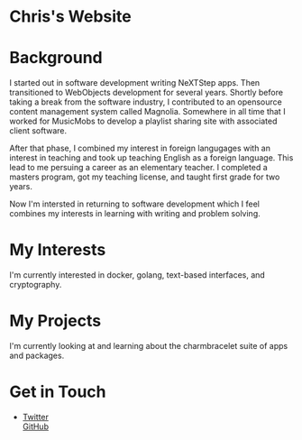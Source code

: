 # Chris's Website

# Background
I started out in software development writing NeXTStep apps.  Then transitioned to WebObjects development for several years.  Shortly before taking a break from the software industry, I contributed to an opensource content management system called Magnolia.  Somewhere in all time that I worked for MusicMobs to develop a playlist sharing site with associated client software.

After that phase, I combined my interest in foreign langugages with an interest in teaching and took up teaching English as a foreign language.  This lead to me persuing a career as an elementary teacher.  I completed a masters program, got my teaching license, and taught first grade for two years.

Now I'm intersted in returning to software development which I feel combines my interests in learning with writing and problem solving.

# My Interests
I'm currently interested in docker, golang, text-based interfaces, and cryptography.

# My Projects
I'm currently looking at and learning about the charmbracelet suite of apps and packages.

# Get in Touch
<ul>
<li>
<a href="https://twiter.com/{{site.twitter_username}}">Twitter</a></li>
<a href="https://github.com.com/{{site.github_username}}">GitHub</a></li>
</ul>